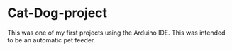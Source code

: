 # Cat-Dog-project
 This was one of my first projects using the Arduino IDE. This was intended to be an automatic pet feeder.
